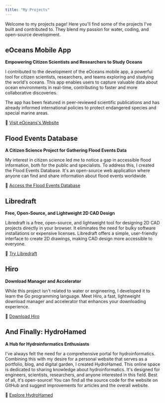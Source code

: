```yaml
---
title: "My Projects"
---
```


Welcome to my projects page! Here you'll find some of the projects I've built and contributed to. They blend my passion for water, coding, and open-source development.

## eOceans Mobile App

**Empowering Citizen Scientists and Researchers to Study Oceans**

I contributed to the development of the eOceans mobile app, a powerful tool for citizen scientists, researchers, and teams exploring and studying the world's oceans. This app enables users to capture valuable data about ocean environments in real-time, contributing to faster and more collaborative discoveries.

The app has been featured in peer-reviewed scientific publications and has already informed international policies to protect endangered species and special marine areas.

🔗 [Visit eOceans's Website ](https://eoceans.app/)

## Flood Events Database

**A Citizen Science Project for Gathering Flood Events Data**

My interest in citizen science led me to notice a gap in accessible flood information, both for the public and specialists. To address this, I created the Flood Events Database. It's an open-source web application where anyone can find and share information about flood events worldwide.

🔗 [Access the Flood Events Database](https://fed.hydrohamed.com)

## Libredraft

**Free, Open-Source, and Lightweight 2D CAD Design**

Libredraft is a free, open-source, and lightweight tool for designing 2D CAD projects directly in your browser. It eliminates the need for bulky software installations or expensive licenses. Libredraft offers a simple, user-friendly interface to create 2D drawings, making CAD design more accessible to everyone.

🔗 [Try Libredraft](https://www.libredraft.com)

## Hiro

**Download Manager and Accelerator**

While this project isn't related to water or engineering, I developed it to learn the Go programming language. Meet Hiro, a fast, lightweight download manager and accelerator that enhances your downloading experience.

🔗 [Download Hiro](https://github.com/hydrohamed/hiro)

## And Finally: HydroHamed

**A Hub for Hydroinformatics Enthusiasts**

I've always felt the need for a comprehensive portal for hydroinformatics. Combining this with my desire for a personal website that serves as a portfolio, blog, and digital garden, I created HydroHamed. This online space is dedicated to sharing knowledge about hydroinformatics. It's designed for engineers, scientists, researchers, and anyone interested in this field. Best of all, it's open-source! You can find all the source code for the website on GitHub and suggest improvements for articles and the overall website.

🔗 [Explore HydroHamed](https://www.hydrohamed.com)
